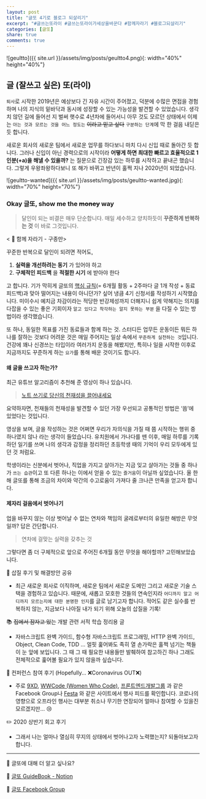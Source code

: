```yaml
---
layout: post
title: "글또 4기로 블로그 되살리기"
excerpt: "#글쓰는또라이 #글쓰는또라이가세상을바꾼다 #함께자라기 #블로그되살리기"
categories: [글또]
share: true
comments: true
---
```


![geultto]({{ site.url }}/assets/img/posts/geultto4.png){: width="40%" height="40%"}

## 글 (잘쓰고 싶은) 또(라이)

`퇴사`로 시작한 2019년은 예상보다 긴 자유 시간이 주어졌고, 덕분에 수많은 면접을 경험하며 나의 지식의 밑바닥과 동시에 성장할 수 있는 가능성을 발견할 수 있었습니다. 생각치 않던 길에 들어선 지 벌써 햇수로 4년차에 들어서니 아무 것도 모르던 상태에서 이제는 `아는 것과 모르는 것을 어느 정도는` <del>이라고 믿고 싶다</del> `구분하는 단계`에 막 한 걸음 내딛은 듯 합니다.

새로운 회사의 새로운 팀에서 새로운 업무를 하다보니 마치 다시 신입 때로 돌아간 듯 합니다. 그러나 신입이 아닌 경력으로의 시작이라 **어떻게 하면 최대한 빠르고 효율적으로 1인분(+a)을 해낼 수 있을까?** 는 질문으로 긴장감 있는 하루를 시작하고 끝내곤 했습니다. 그렇게 우왕좌왕하다보니 또 해가 바뀌고 반년이 훌쩍 지나 2020년이 되었습니다.

![geultto-wanted]({{ site.url }}/assets/img/posts/geultto-wanted.jpg){: width="70%" height="70%"}

### Okay 글또, show me the <del>money</del> way

> 달인이 되는 비결은 매우 단순합니다. 매일 세수하고 양치하듯이 **꾸준하게 반복하는 것** 이 바로 그것입니다.

< 🌱 함께 자라기 - 구종만>

꾸준한 반복으로 달인이 되려면 적어도,

1. **실력을 개선하려는 동기** 가 있어야 하고
2. **구체적인 피드백** 을 **적절한 시기** 에 받아야 한다

고 합니다. 기가 막히게 글또의 [핵심 규칙](https://www.notion.so/3157ee1968b44d68ac8451e9ac628653)(= 6개월 활동 + 2주마다 글 1개 작성 + 동료 피드백)과 맞아 떨어지는 내용이 아니던가? 싶어 냉큼 4기 신청서를 작성하기 시작했습니다. 미이수시 예치금 차감이라는 적당한 반강제성까지 더해지니 쉽게 약해지는 의지를 다잡을 수 있는 좋은 기회이자 `알고 있다고 착각하는 알지 못하는 부분` 을 다질 수 있는 방법이라 생각했습니다.

또 하나, 동일한 목표를 가진 동료들과 함께 하는 것. 스터디든 업무든 운동이든 뭐든 하나를 잘하는 것보다 어려운 것은 매일 주어지는 일상 속에서 `꾸준하게 실천하는 것`입니다. 건강에 꽤나 신경쓰는 타입이라 여러가지 운동을 해봤지만, 특히나 일을 시작한 이후로 지금까지도 꾸준하게 하는 `요가`를 통해 배운 것이기도 합니다.

#### 왜 글을 쓰고자 하는가?

최근 유튜브 알고리즘이 추천해 준 영상이 하나 있습니다.

> [노트 쓰기로 당신의 천재성을 끌어내세요](https://youtu.be/g-39OF50pUw)

요약하자면, 천재들의 천재성을 발견할 수 있던 가장 우선되고 공통적인 방법은 ‘씀’에 있었다는 것입니다.

영상을 보며, 글을 작성하는 것은 어쩌면 우리가 자의식을 가질 때 쯤 시작하는 행위 중 하나였지 않나 라는 생각이 들었습니다. 유치원에서 가나다를 뗀 이후, 매일 하루를 기록하던 일기를 쓰며 나의 생각과 감정을 정리하던 초등학생 때의 기억이 우리 모두에게 있던 것 처럼요.

학생이라는 신분에서 벗어나, 직업을 가지고 살아가는 지금 잊고 살아가는 것들 중 하나가 `쓰는 습관`이고 또 다른 하나는 이에서 얻을 수 있는 `즐거움`이 아닐까 싶었습니다. 올 한 해 글또를 통해 조금의 차이와 약간의 수고로움이 가져다 줄 크나큰 만족을 얻고자 합니다.

#### 제자리 걸음에서 벗어나기

업을 바꾸지 않는 이상 벗어날 수 없는 연차와 책임의 굴레로부터의 유일한 해방은 무엇일까? 답은 간단합니다.

> 연차에 걸맞는 실력을 갖추는 것

그렇다면 좀 더 구체적으로 앞으로 주어진 6개월 동안 무엇을 해야할까? 고민해보았습니다.

📝 삽질 후기 및 해결방안 공유
  - 최근 새로운 회사로 이직하며, 새로운 팀에서 새로운 도메인 그리고 새로운 기술 스택을 경험하고 있습니다. 때문에, 새롭고 모호한 것들의 연속인지라 `어디까지 알고 어디까지 모르는지에 대한 분명한 인지`를 글로 남기고자 합니다. 적어도 같은 실수를 반복하지 않는, 지금보다 나아질 내가 되기 위해 오늘의 삽질을 기록!

📚 <del>집에서 잠자고 있는</del> 개발 관련 서적 학습 정리용 글
  - 자바스크립트 완벽 가이드, 함수형 자바스크립트 프로그래밍, HTTP 완벽 가이드, Object, Clean Code, TDD ... 얼핏 훑어봐도 족히 열 손가락은 훌쩍 넘기는 책들이 눈 앞에 보입니다. 그 때 그 때 필요한 내용들만 발췌하여 참고하긴 하나 그래도 전체적으로 훑어볼 필요가 있지 않을까 싶습니다.

🎤 컨퍼런스 참여 후기 (Hopefully... ❌Coronavirus OUT❌)
  - 주로 [9XD](https://www.facebook.com/groups/9xdevelopers/), [WWCode (Women Who Code)](https://www.facebook.com/groups/wwcodeseoul), [프론트엔드개발그룹](https://www.facebook.com/groups/webfrontend/) 과 같은 Facebook Group나 [Festa](https://festa.io) 와 같은 사이트에서 행사 피드를 확인합니다. 코로나의 영향으로 오프라인 행사는 대부분 취소나 무기한 연장되어 얼마나 참여할 수 있을진 모르겠지만... 😢

✏️ 2020 상반기 회고 후기
  - 그래서 나는 얼마나 열심히 무지의 상태에서 벗어나고자 노력했는지? 되돌아보고자 합니다.

---

🔗 글또에 대해 더 알고 싶나요?

📌 [글또 GuideBook - Notion](https://bit.ly/geultto)

📌 [글또 Facebook Group](https://www.facebook.com/groups/geultto/)
